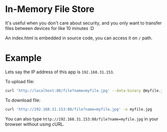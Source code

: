 # In-Memory File Store

It's useful when you don't care about security, and you only want to transfer files between devices for like 10 minutes :D

An index.html is embedded in source code, you can access it on `/` path.

# Example

Lets say the IP address of this app is `192.168.31.153`.

To upload file:

```sh
curl 'http://localhost:80/file?name=myfile.jpg' --data-binary @myfile.jpg; echo;
```

To download file:

```sh
curl 'http://192.168.31.153:80/file?name=myfile.jpg' -o myfile.jpg
```

You can also type `http://192.168.31.153:80/file?name=myfile.jpg` in your browser without using cURL.